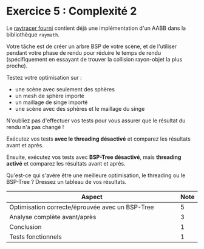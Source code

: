 # Exercice 5 : Complexité 2

Le [raytracer fourni](https://github.com/glassworks/course-optimisation-sample) contient déjà une implémentation d'un AABB dans la bibliothèque `raymath`.

Votre tâche est de créer un arbre BSP de votre scène, et de l'utiliser pendant votre phase de rendu pour réduire le temps de rendu (spécifiquement en essayant de trouver la collision rayon-objet la plus proche).

Testez votre optimisation sur :

* une scène avec seulement des sphères
* un mesh de sphère importé
* un maillage de singe importé
* une scène avec des sphères et le maillage du singe

N'oubliez pas d'effectuer vos tests pour vous assurer que le résultat du rendu n'a pas changé !

Exécutez vos tests **avec le threading désactivé** et comparez les résultats avant et après.

Ensuite, exécutez vos tests avec **BSP-Tree désactivé**, mais **threading activé** et comparez les résultats avant et après.

Qu'est-ce qui s'avère être une meilleure optimisation, le threading ou le BSP-Tree ? Dressez un tableau de vos résultats.

<table><thead><tr><th width="614">Aspect</th><th>Note</th></tr></thead><tbody><tr><td>Optimisation correcte/éprouvée avec un BSP-Tree</td><td>5</td></tr><tr><td>Analyse complète avant/après</td><td>3</td></tr><tr><td>Conclusion</td><td>1</td></tr><tr><td>Tests fonctionnels</td><td>1</td></tr></tbody></table>
